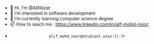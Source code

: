 - 👋 Hi, I’m @AlifAizat
- 👀 I’m interested in software development
- 🌱 I’m currently learning computer science degree
- 📫 How to reach me : https://www.linkedin.com/in/alif-mohd-noor/
-                      alif.mohd_noor@etudiant.univ-lr.fr

